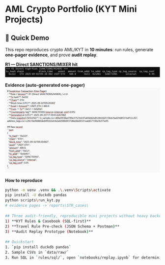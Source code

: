 # AML Crypto Portfolio (KYT Mini Projects)

## 🔎 Quick Demo

This repo reproduces crypto AML/KYT in **10 minutes**: run rules, generate **one-pager evidence**, and prove **audit replay**.

**R1 — Direct SANCTIONS/MIXER hit**
<img src="docs/r1_result.png" width="640" alt="R1 direct high-risk result">

**Evidence (auto-generated one-pager)**
<img src="docs/evidence_sample.png" width="640" alt="Evidence one-pager">

**How to reproduce**
```bash
python -m venv .venv && .\.venv\Scripts\activate
pip install -U duckdb pandas
python scripts\run_kyt.py
# evidence pages -> reports\STR_cases\

## Three audit-friendly, reproducible mini projects without heavy backend:
1) **KYT Rules & Casebook (SQL-first)**
2) **Travel Rule Pre-check (JSON Schema + Postman)**
3) **Audit Replay Prototype (Notebook)**

## Quickstart
1. `pip install duckdb pandas`
2. Sample CSVs in `data/raw/`
3. Run SQL in `rules/sql/`, open `notebooks/replay.ipynb` for deterministic replay.
